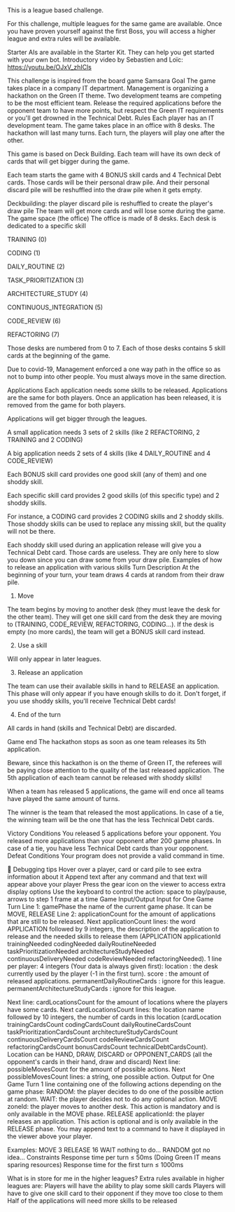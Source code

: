 
This is a league based challenge.

For this challenge, multiple leagues for the same game are available. Once you have proven yourself against the first Boss, you will access a higher league and extra rules will be available.

Starter AIs are available in the Starter Kit. They can help you get started with your own bot.
Introductory video by Sebastien and Loïc: https://youtu.be/OJxV_zhICls


This challenge is inspired from the board game Samsara
 	Goal
The game takes place in a company IT department. Management is organizing a hackathon on the Green IT theme. Two development teams are competing to be the most efficient team. Release the required applications before the opponent team to have more points, but respect the Green IT requirements or you'll get drowned in the Technical Debt.
 	Rules
Each player has an IT development team. The game takes place in an office with 8 desks. The hackathon will last many turns. Each turn, the players will play one after the other.

This game is based on Deck Building. Each team will have its own deck of cards that will get bigger during the game.

Each team starts the game with 4 BONUS skill cards and 4 Technical Debt cards. Those cards will be their personal draw pile. And their personal discard pile will be reshuffled into the draw pile when it gets empty.

Deckbuilding: the player discard pile is reshuffled to create the player's draw pile
The team will get more cards and will lose some during the game.
The game space (the office)
The office is made of 8 desks. Each desk is dedicated to a specific skill

TRAINING (0)

CODING (1)

DAILY_ROUTINE (2)

TASK_PRIORITIZATION (3)

ARCHITECTURE_STUDY (4)

CONTINUOUS_INTEGRATION (5)

CODE_REVIEW (6)

REFACTORING (7)

Those desks are numbered from 0 to 7. Each of those desks contains 5 skill cards at the beginning of the game.

Due to covid-19, Management enforced a one way path in the office so as not to bump into other people. You must always move in the same direction.

Applications
Each application needs some skills to be released. Applications are the same for both players. Once an application has been released, it is removed from the game for both players.

Applications will get bigger through the leagues.

A small application needs 3 sets of 2 skills (like 2 REFACTORING, 2 TRAINING and 2 CODING)

A big application needs 2 sets of 4 skills (like 4 DAILY_ROUTINE and 4 CODE_REVIEW)

Each BONUS skill card provides one good skill (any of them) and one shoddy skill.

Each specific skill card provides 2 good skills (of this specific type) and 2 shoddy skills.

For instance, a CODING card provides 2 CODING skills and 2 shoddy skills. Those shoddy skills can be used to replace any missing skill, but the quality will not be there.

Each shoddy skill used during an application release will give you a Technical Debt card. Those cards are useless. They are only here to slow you down since you can draw some from your draw pile.
Examples of how to release an application with various skills
Turn Description
At the beginning of your turn, your team draws 4 cards at random from their draw pile.

1. Move

The team begins by moving to another desk (they must leave the desk for the other team).
They will get one skill card from the desk they are moving to (TRAINING, CODE_REVIEW, REFACTORING, CODING...).
If the desk is empty (no more cards), the team will get a BONUS skill card instead.

2. Use a skill

Will only appear in later leagues.

3. Release an application

The team can use their available skills in hand to RELEASE an application.
This phase will only appear if you have enough skills to do it.
Don't forget, if you use shoddy skills, you'll receive Technical Debt cards!


4. End of the turn

All cards in hand (skills and Technical Debt) are discarded.

Game end
The hackathon stops as soon as one team releases its 5th application.

Beware, since this hackathon is on the theme of Green IT, the referees will be paying close attention to the quality of the last released application.
The 5th application of each team cannot be released with shoddy skills!

When a team has released 5 applications, the game will end once all teams have played the same amount of turns.

The winner is the team that released the most applications.
In case of a tie, the winning team will be the one that has the less Technical Debt cards.

Victory Conditions
You released 5 applications before your opponent.
You released more applications than your opponent after 200 game phases.
In case of a tie, you have less Technical Debt cards than your opponent.
Defeat Conditions
Your program does not provide a valid command in time.

🐞 Debugging tips
Hover over a player, card or card pile to see extra information about it
Append text after any command and that text will appear above your player
Press the gear icon on the viewer to access extra display options
Use the keyboard to control the action: space to play/pause, arrows to step 1 frame at a time
 	Game Input/Output
Input for One Game Turn
Line 1: gamePhase the name of the current game phase. It can be MOVE, RELEASE
Line 2: applicationCount for the amount of applications that are still to be released.
Next applicationCount lines: the word APPLICATION followed by 9 integers, the description of the application to release and the needed skills to release them (APPLICATION applicationId trainingNeeded codingNeeded dailyRoutineNeeded taskPrioritizationNeeded architectureStudyNeeded continuousDeliveryNeeded codeReviewNeeded refactoringNeeded).
1 line per player: 4 integers (Your data is always given first):
location : the desk currently used by the player (-1 in the first turn).
score : the amount of released applications.
permanentDailyRoutineCards : ignore for this league.
permanentArchitectureStudyCards : ignore for this league.

Next line: cardLocationsCount for the amount of locations where the players have some cards.
Next cardLocationsCount lines: the location name followed by 10 integers, the number of cards in this location (cardLocation trainingCardsCount codingCardsCount dailyRoutineCardsCount taskPrioritizationCardsCount architectureStudyCardsCount continuousDeliveryCardsCount codeReviewCardsCount refactoringCardsCount bonusCardsCount technicalDebtCardsCount). Location can be HAND, DRAW, DISCARD or OPPONENT_CARDS (all the opponent's cards in their hand, draw and discard)
Next line: possibleMovesCount for the amount of possible actions.
Next possibleMovesCount lines: a string, one possible action.
Output for One Game Turn
1 line containing one of the following actions depending on the game phase:
RANDOM: the player decides to do one of the possible action at random.
WAIT: the player decides not to do any optional action.
MOVE zoneId: the player moves to another desk.
This action is mandatory and is only available in the MOVE phase.
RELEASE applicationId: the player releases an application.
This action is optional and is only available in the RELEASE phase.
You may append text to a command to have it displayed in the viewer above your player.

Examples:
MOVE 3
RELEASE 16
WAIT nothing to do...
RANDOM got no idea...
Constraints
Response time per turn ≤ 50ms (Doing Green IT means sparing resources)
Response time for the first turn ≤ 1000ms

What is in store for me in the higher leagues?
Extra rules available in higher leagues are:
Players will have the ability to play some skill cards
Players will have to give one skill card to their opponent if they move too close to them
Half of the applications will need more skills to be released